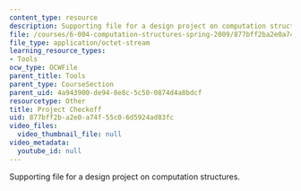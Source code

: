 ```yaml
---
content_type: resource
description: Supporting file for a design project on computation structures.
file: /courses/6-004-computation-structures-spring-2009/877bff2ba2e0a74f55c06d5924ad83fc_projcheckoff.bin
file_type: application/octet-stream
learning_resource_types:
- Tools
ocw_type: OCWFile
parent_title: Tools
parent_type: CourseSection
parent_uid: 4a943900-de94-8e8c-5c50-0874d4a8bdcf
resourcetype: Other
title: Project Checkoff
uid: 877bff2b-a2e0-a74f-55c0-6d5924ad83fc
video_files:
  video_thumbnail_file: null
video_metadata:
  youtube_id: null
---
```

Supporting file for a design project on computation structures.

